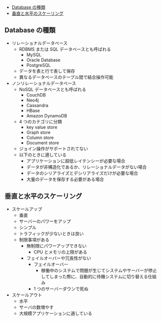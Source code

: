 <!-- START doctoc generated TOC please keep comment here to allow auto update -->
<!-- DON'T EDIT THIS SECTION, INSTEAD RE-RUN doctoc TO UPDATE -->

- [Database の種類](#database-%E3%81%AE%E7%A8%AE%E9%A1%9E)
- [垂直と水平のスケーリング](#%E5%9E%82%E7%9B%B4%E3%81%A8%E6%B0%B4%E5%B9%B3%E3%81%AE%E3%82%B9%E3%82%B1%E3%83%BC%E3%83%AA%E3%83%B3%E3%82%B0)

<!-- END doctoc generated TOC please keep comment here to allow auto update -->

## Database の種類

- リレーショナルデータベース
  - RDBMS または SQL データベースとも呼ばれる
    - MySQL
    - Oracle Database
    - PostgreSQL
  - データを表と行で表して保存
  - 異なるデータベースのテーブル間で結合操作可能
- ノンリレーショナルデータベース
  - NoSQL データベースとも呼ばれる
    - CouchDB
    - Neo4j
    - Cassandra
    - HBase
    - Amazon DynamoDB
  - 4 つのカテゴリに分類
    - key value store
    - Graph store
    - Column store
    - Document store
  - ジョイン操作がサポートされてない
  - 以下のときに適している
    - アプリケーションに超低レイテンシーが必要な場合
    - データが非構造化であるか、リレーショナルデータがない場合
    - データのシリアライズとデシリアライズだけが必要な場合
    - 大量のデータを保存する必要がある場合

## 垂直と水平のスケーリング

- スケールアップ
  - 垂直
  - サーバーのパワーをアップ
  - シンプル
  - トラフィックが少ないときは良い
  - 制限事項がある
    - 無制限にパワーアップできない
      - CPU とメモリの上限がある
    - フェイルオーバーや冗長性がない
      - フェイルオーバー
        - 稼働中のシステムで問題が生じてシステムやサーバーが停止してしまった際に、自動的に待機システムに切り替える仕組み
      - 1 つのサーバーダウンで死ぬ
- スケールアウト
  - 水平
  - サーバの数増やす
  - 大規模アプリケーションに適している
